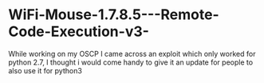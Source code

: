 # WiFi-Mouse-1.7.8.5---Remote-Code-Execution-v3-
While working on my OSCP I came across an exploit which only worked for python 2.7, I thought i would come handy to give it an update for people to also use it for python3
